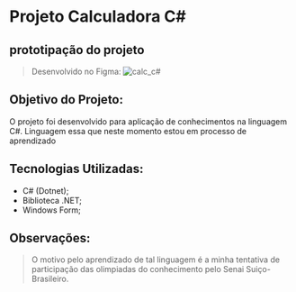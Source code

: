 # Projeto Calculadora C#

## prototipação do projeto
>Desenvolvido no Figma:
![calc_c#](https://www.figma.com/file/MC7eP93yZfMrcCZz80ahSJ/Calculadora-C%23-Windows-Form?node-id=0%3A1)
## Objetivo do Projeto:
O projeto foi desenvolvido para aplicação de conhecimentos na linguagem C#.
Linguagem essa que neste momento estou em processo de aprendizado

## Tecnologias Utilizadas:
- C# (Dotnet);
- Biblioteca .NET;
- Windows Form; 

## Observações:
> O motivo pelo aprendizado de tal linguagem é a minha tentativa de participação das olimpiadas do conhecimento pelo Senai Suiço-Brasileiro.